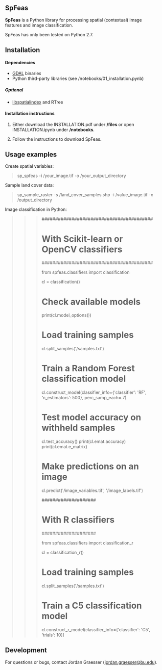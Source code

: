 SpFeas
-----

**SpFeas** is a Python library for processing spatial (contextual) image features and image classification.

SpFeas has only been tested on Python 2.7. 

Installation
------------
#### Dependencies
- [GDAL](http://www.gdal.org) binaries
- Python third-party libraries (see /notebooks/01_installation.pynb)
##### Optional
- [libspatialindex](https://libspatialindex.github.io) and RTree

#### Installation instructions

1) Either download the INSTALLATION.pdf under **/files** or open INSTALLATION.ipynb under **/notebooks**.

2) Follow the instructions to download SpFeas.

Usage examples
-----

Create spatial variables:

> sp_spfeas -i /your_image.tif -o /your_output_directory  

Sample land cover data:

> sp_sample_raster -s /land_cover_samples.shp -i /value_image.tif -o /output_directory


Image classification in Python:

>>> #########################################
>>> # With Scikit-learn or OpenCV classifiers
>>> #########################################
>>>
>>> from spfeas.classifiers import classification
>>>
>>> cl = classification()
>>>
>>> # Check available models
>>> print(cl.model_options())
>>>
>>> # Load training samples
>>> cl.split_samples('/samples.txt')
>>>
>>> # Train a Random Forest classification model
>>> cl.construct_model(classifier_info={'classifier': 'RF', 'n_estimators': 500},
>>>                    perc_samp_each=.7)
>>>
>>> # Test model accuracy on withheld samples
>>> cl.test_accuracy()
>>> print(cl.emat.accuracy)
>>> print(cl.emat.e_matrix)
>>>
>>> # Make predictions on an image
>>> cl.predict('/image_variables.tif', '/image_labels.tif')
>>>
>>> ####################
>>> # With R classifiers
>>> ####################
>>>
>>> from spfeas.classifiers import classification_r
>>>
>>> cl = classification_r()
>>>
>>> # Load training samples
>>> cl.split_samples('/samples.txt')
>>>
>>> # Train a C5 classification model
>>> cl.construct_r_model(classifier_info={'classifier': 'C5', 'trials': 10})

Development
-----------
For questions or bugs, contact Jordan Graesser (jordan.graesser@bu.edu).


